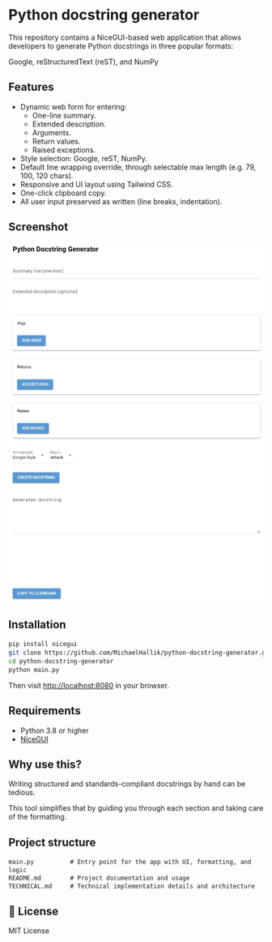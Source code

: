 # Python docstring generator

This repository contains a NiceGUI-based web application that allows developers to generate Python docstrings in three popular formats:

Google, reStructuredText (reST), and NumPy

## Features

- Dynamic web form for entering:
  - One-line summary.
  - Extended description.
  - Arguments.
  - Return values.
  - Raised exceptions.
- Style selection: Google, reST, NumPy.
- Default line wrapping override, through selectable max length (e.g. 79, 100, 120 chars).
- Responsive and UI layout using Tailwind CSS.
- One-click clipboard copy.
- All user input preserved as written (line breaks, indentation).

## Screenshot

![Screenshot of the app](web_ui.JPG)

## Installation

```bash
pip install nicegui
git clone https://github.com/MichaelHallik/python-docstring-generator.git
cd python-docstring-generator
python main.py
```

Then visit [http://localhost:8080](http://localhost:8080) in your browser.

## Requirements

- Python 3.8 or higher
- [NiceGUI](https://github.com/zauberzeug/nicegui)

## Why use this?

Writing structured and standards-compliant docstrings by hand can be tedious.

This tool simplifies that by guiding you through each section and taking care of the formatting.

## Project structure

```text
main.py          # Entry point for the app with UI, formatting, and logic
README.md        # Project documentation and usage
TECHNICAL.md     # Technical implementation details and architecture
```

## 🪪 License

MIT License